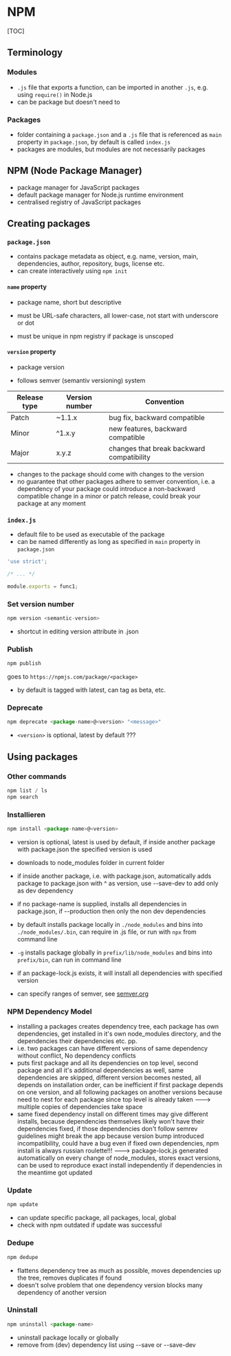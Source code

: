 # NPM

[TOC]

## Terminology

### Modules

- `.js` file that exports a function, can be imported in another `.js`, e.g. using `require()` in Node.js
- can be package but doesn't need to

### Packages

- folder containing a `package.json` and a `.js` file that is referenced as `main` property in `package.json`, by default is called `index.js`
- packages are modules, but modules are not necessarily packages




## NPM (Node Package Manager)

- package manager for JavaScript packages
- default package manager for Node.js runtime environment
- centralised registry of JavaScript packages



## Creating packages

### `package.json`

- contains package metadata as object, e.g. name, version, main, dependencies, author, repository, bugs, license etc.
- can create interactively using `npm init`

#### `name` property

- package name, short but descriptive

- must be URL-safe characters, all lower-case, not start with underscore or dot
- must be unique in npm registry if package is unscoped

#### `version` property

- package version

- follows semver (semantiv versioning) system

| Release type | Version number | Convention                                |
| ------------ | -------------- | ----------------------------------------- |
| Patch        | \~1.1.x        | bug fix, backward compatible              |
| Minor        | \^1.x.y        | new features, backward compatible         |
| Major        | x.y.z          | changes that break backward compatibility |

- changes to the package should come with changes to the version
- no guarantee that other packages adhere to semver convention, i.e. a dependency of your package could introduce a non-backward compatible change in a minor or patch release, could break your package at any moment

### `index.js`

- default file to be used as executable of the package
- can be named differently as long as specified in `main` property in `package.json`
```javascript
'use strict';

/* ... */

module.exports = func1;
```



<!-- ToDo: Finish -->

### Set version number

```javascript
npm version <semantic-version>
```

- shortcut in editing version attribute in .json

### Publish

```javascript
npm publish
```

goes to `https://npmjs.com/package/<package>`

- by default is tagged with latest, can tag as beta, etc.


### Deprecate

```javascript
npm deprecate <package-name>@<version> "<message>"
```



- `<version>` is optional, latest by default ???




## Using packages

### Other commands

```javascript
npm list / ls
npm search
```


### Installieren

```javascript
npm install <package-name>@<version>
```

- version is optional, latest is used by default, if inside another package with package.json the specified version is used

- downloads to node_modules folder in current folder

- if inside another package, i.e. with package.json, automatically adds package to package.json with ^ as version, use --save-dev to add only as dev dependency

- if no package-name is supplied, installs all dependencies in package.json, if --production then only the non dev dependencies

- by default installs package locally in `./node_modules` and bins into `./node_modules/.bin`, can require in .js file, or run with `npx` from command line

- `-g` installs package globally in `prefix/lib/node_modules` and bins into `prefix/bin`, can run in command line

- if an package-lock.js exists, it will install all dependencies with specified version

- can specify ranges of semver, see [semver.org](https://semver.org/)

  

### NPM Dependency Model

- installing a packages creates dependency tree, each package has own dependencies, get installed in it's own node_modules directory, and the dependencies their dependencies etc. pp.
- i.e. two packages can have different versions of same dependency without conflict, No dependency conflicts
- puts first package and all its dependencies on top level, second package and all it's additional dependencies as well, same dependencies are skipped, different version becomes nested, all depends on installation order, can be inefficient if first package depends on one version, and all following packages on another versions because need to nest for each package since top level is already taken
---> multiple copies of dependencies take space
- same fixed dependency install on different times may give different installs, because dependencies themselves likely won't have their dependencies fixed, if those dependencies don't follow semrev guidelines might break the app because version bump introduced incompatibility, could have a bug even if fixed own dependencies, npm install is always russian roulette!!!
---> package-lock.js generated automatically on every change of node_modules, stores exact versions, can be used to reproduce exact install independently if dependencies in the meantime got updated

### Update

```javascript
npm update
```

- can update specific package, all packages, local, global
- check with npm outdated if update was successful

### Dedupe

```javascript
npm dedupe
```

- flattens dependency tree as much as possible, moves dependencies up the tree, removes duplicates if found
- doesn't solve problem that one dependency version blocks many dependency of another version

### Uninstall

```javascript
npm uninstall <package-name>
```

- uninstall package locally or globally
- remove from (dev) dependency list using --save or --save-dev

